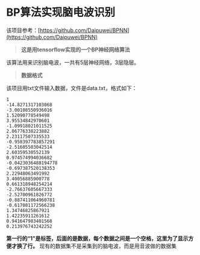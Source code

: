 #  **BP算法实现脑电波识别**

该项目参考：[https://github.com/Daipuwei/BPNN](https://github.com/Daipuwei/BPNN) 
> **这是用tensorflow实现的一个BP神经网络算法**

该算法用来识别脑电波，一共有5层神经网络，3层隐层。

> **数据格式**

该项目用txt文件输入数据，文件是data.txt，格式如下：


	1	
	-14.8271317103068	
	-3.00108550936016	
	1.52090778549498 
	3.95534842970601	
	-1.09918021011525	
	2.06776338223882	
	2.23117507335533	
	-0.958397783857291	
	-2.51605503042514	
	2.60359530552139	
	0.974574994036682	
	-0.0423036488194778	
	-0.697387520138353	
	2.22948063491992	
	3.40056885900778	
	0.661318948254214	
	-2.76637605667333	
	-2.52700961826772	
	-0.887411064960781	
	-0.617081172566238	
	1.34746825867921	
	1.42235911261612	
	0.941647983401568	
	0.213976743242252

**第一行的“1”是标签，后面的是数据，每个数据之间是一个空格，这里为了显示方便才换了行。**
现有的数据集不是采集到的脑电波，而是用音波做的数据集
